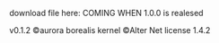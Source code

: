 download file here:
COMING WHEN 1.0.0 is realesed       

v0.1.2
©aurora borealis kernel
©Alter Net license 1.4.2

